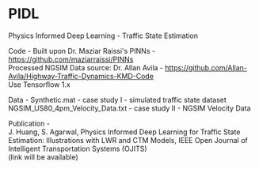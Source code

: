 # PIDL
Physics Informed Deep Learning - Traffic State Estimation

Code - 
Built upon Dr. Maziar Raissi's PINNs - https://github.com/maziarraissi/PINNs    
Processed NGSIM Data source: Dr. Allan Avila - https://github.com/Allan-Avila/Highway-Traffic-Dynamics-KMD-Code    
Use Tensorflow 1.x    

Data - 
Synthetic.mat - case study I - simulated traffic state dataset    
NGSIM_US80_4pm_Velocity_Data.txt - case study II - NGSIM Velocity Data


Publication -     
J. Huang, S. Agarwal, Physics Informed Deep Learning for Traffic State Estimation: Illustrations with LWR and CTM Models, IEEE Open Journal of Intelligent Transportation Systems (OJITS)    
(link will be available)
